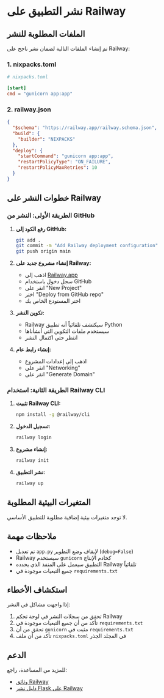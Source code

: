 # نشر التطبيق على Railway

## الملفات المطلوبة للنشر

تم إنشاء الملفات التالية لضمان نشر ناجح على Railway:

### 1. nixpacks.toml
```toml
# nixpacks.toml

[start]
cmd = "gunicorn app:app"
```

### 2. railway.json
```json
{
  "$schema": "https://railway.app/railway.schema.json",
  "build": {
    "builder": "NIXPACKS"
  },
  "deploy": {
    "startCommand": "gunicorn app:app",
    "restartPolicyType": "ON_FAILURE",
    "restartPolicyMaxRetries": 10
  }
}
```

## خطوات النشر على Railway

### الطريقة الأولى: النشر من GitHub

1. **رفع الكود إلى GitHub:**
   ```bash
   git add .
   git commit -m "Add Railway deployment configuration"
   git push origin main
   ```

2. **إنشاء مشروع جديد على Railway:**
   - اذهب إلى [Railway.app](https://railway.app)
   - سجل دخول باستخدام GitHub
   - انقر على "New Project"
   - اختر "Deploy from GitHub repo"
   - اختر المستودع الخاص بك

3. **تكوين النشر:**
   - Railway سيكتشف تلقائياً أنه تطبيق Python
   - سيستخدم ملفات التكوين التي أنشأناها
   - انتظر حتى اكتمال النشر

4. **إنشاء رابط عام:**
   - اذهب إلى إعدادات المشروع
   - انقر على "Networking"
   - انقر على "Generate Domain"

### الطريقة الثانية: استخدام Railway CLI

1. **تثبيت Railway CLI:**
   ```bash
   npm install -g @railway/cli
   ```

2. **تسجيل الدخول:**
   ```bash
   railway login
   ```

3. **إنشاء مشروع:**
   ```bash
   railway init
   ```

4. **نشر التطبيق:**
   ```bash
   railway up
   ```

## المتغيرات البيئية المطلوبة

لا توجد متغيرات بيئية إضافية مطلوبة للتطبيق الأساسي.

## ملاحظات مهمة

- تم تعديل `app.py` لإيقاف وضع التطوير (`debug=False`)
- Railway سيستخدم `gunicorn` كخادم الإنتاج
- التطبيق سيعمل على المنفذ الذي يحدده Railway تلقائياً
- جميع التبعيات موجودة في `requirements.txt`

## استكشاف الأخطاء

إذا واجهت مشاكل في النشر:

1. تحقق من سجلات النشر في لوحة تحكم Railway
2. تأكد من أن جميع التبعيات موجودة في `requirements.txt`
3. تحقق من أن `gunicorn` مثبت في `requirements.txt`
4. تأكد من أن ملف `nixpacks.toml` في المجلد الجذر

## الدعم

للمزيد من المساعدة، راجع:
- [وثائق Railway](https://docs.railway.com/)
- [دليل نشر Flask على Railway](https://docs.railway.com/guides/flask)